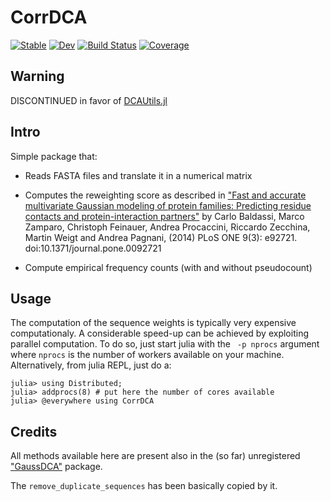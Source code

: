 # CorrDCA

[![Stable](https://img.shields.io/badge/docs-stable-blue.svg)](https://pagnani.github.io/CorrDCA/stable)
[![Dev](https://img.shields.io/badge/docs-dev-blue.svg)](https://pagnani.github.io/CorrDCA/dev)
[![Build Status](https://github.com/pagnani/CorrDCA/workflows/CI/badge.svg)](https://github.com/pagnani/CorrDCA/actions)
[![Coverage](https://codecov.io/gh/pagnani/CorrDCA/branch/main/graph/badge.svg)](https://codecov.io/gh/pagnani/CorrDCA)

## Warning

DISCONTINUED in favor of [DCAUtils.jl](https://github.com/carlobaldassi/DCAUtils.jl)

## Intro

Simple package that:

* Reads FASTA files and translate it in a numerical matrix

* Computes the reweighting score as described in ["Fast and accurate multivariate Gaussian modeling of protein families: Predicting residue contacts and protein-interaction partners"](https://journals.plos.org/plosone/article?id=10.1371/journal.pone.0092721) by Carlo Baldassi, Marco Zamparo, Christoph Feinauer, Andrea Procaccini, Riccardo Zecchina, Martin Weigt and Andrea Pagnani, (2014) PLoS ONE 9(3): e92721. doi:10.1371/journal.pone.0092721

* Compute empirical frequency counts (with and without pseudocount)

## Usage

The computation of the sequence weights is typically very expensive computationaly. A considerable speed-up can be achieved by exploiting parallel computation. To do so, just start julia with the ` -p nprocs` argument where `nprocs` is the number of workers available on your machine. Alternatively, from julia REPL, just do a:

```
julia> using Distributed; 
julia> addprocs(8) # put here the number of cores available 
julia> @everywhere using CorrDCA
```
## Credits

All methods available here are present also in the (so far) unregistered ["GaussDCA"](https://github.com/carlobaldassi/GaussDCA.jl) package.

The `remove_duplicate_sequences` has been basically copied by it.